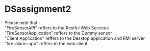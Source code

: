 # DSassignment2
Please note that :<br/>"FireSensorAPI" reffers to the Restful Web Services <br/>
                  "FireSensorApplication" reffers to the Dummy sensor <br/>
                  "Client Application" reffers to the Desktop application and RMI server<br/>
                  "fire-alarm-app" reffers to the web client
